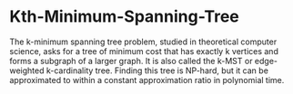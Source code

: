 # Kth-Minimum-Spanning-Tree

The k-minimum spanning tree problem, studied in theoretical computer science, asks for a tree of minimum cost that has exactly k vertices and forms a subgraph of a larger graph. It is also called the k-MST or edge-weighted k-cardinality tree. Finding this tree is NP-hard, but it can be approximated to within a constant approximation ratio in polynomial time.

